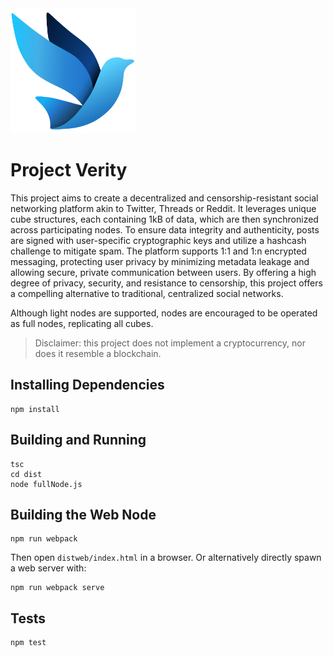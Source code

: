<img src='img/vera.svg' width='200'>

# Project Verity
This project aims to create a decentralized and censorship-resistant social networking platform akin to Twitter, Threads or Reddit. It leverages unique cube structures, each containing 1kB of data, which are then synchronized across participating nodes. To ensure data integrity and authenticity, posts are signed with user-specific cryptographic keys and utilize a hashcash challenge to mitigate spam. The platform supports 1:1 and 1:n encrypted messaging, protecting user privacy by minimizing metadata leakage and allowing secure, private communication between users. By offering a high degree of privacy, security, and resistance to censorship, this project offers a compelling alternative to traditional, centralized social networks.

Although light nodes are supported, nodes are encouraged to be operated as full nodes, replicating all cubes.

> Disclaimer: this project does not implement a cryptocurrency, nor does it resemble a blockchain.

## Installing Dependencies ##
```
npm install
```

## Building and Running ##
```
tsc
cd dist
node fullNode.js
```

## Building the Web Node ##
```
npm run webpack
```
Then open `distweb/index.html` in a browser. Or alternatively directly spawn a web server with:
```
npm run webpack serve
```

## Tests ##
```
npm test
```
